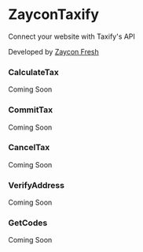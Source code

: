 # ZayconTaxify
Connect your website with Taxify's API

Developed by [Zaycon Fresh](https://www.zayconfresh.com)

### CalculateTax
Coming Soon

### CommitTax
Coming Soon

### CancelTax
Coming Soon

### VerifyAddress
Coming Soon

### GetCodes
Coming Soon
